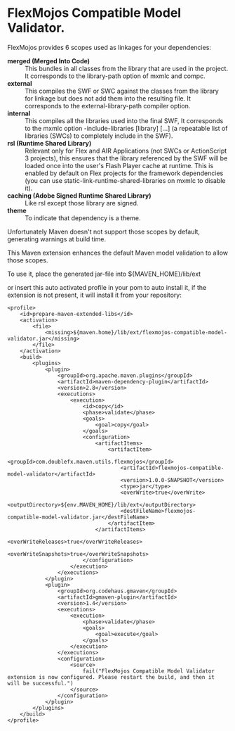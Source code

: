 FlexMojos Compatible Model Validator.
==========

FlexMojos provides 6 scopes used as linkages for your dependencies:

<dl>
<dt><strong>merged (Merged Into Code)</strong></dt>
<dd>This bundles in all classes from the library that are used in the project. It corresponds to the library-path option of mxmlc and compc.</dd>
<dt><strong>external</strong></dt>
<dd>This compiles the SWF or SWC against the classes from the library for linkage but does not add them into the resulting file. It corresponds to the external-library-path compiler option.</dd>
<dt><strong>internal</strong></dt>
<dd>This compiles all the libraries used into the final SWF, It corresponds to the mxmlc option -include-libraries [library] [...] (a repeatable list of libraries (SWCs) to completely include in the SWF).</dd>
<dt><strong>rsl (Runtime Shared Library)</strong></dt>
<dd>Relevant only for Flex and AIR Applications (not SWCs or ActionScript 3 projects), this ensures that the library referenced by the SWF will be loaded once into the user's Flash Player cache at runtime. This is enabled by default on Flex projects for the framework dependencies (you can use static-link-runtime-shared-libraries on mxmlc to disable it).</dd>
<dt><strong>caching (Adobe Signed Runtime Shared Library)</strong></dt>
<dd>Like rsl except those library are signed.</dd>
<dt><strong>theme</strong></dt>
<dd>To indicate that dependency is a theme.</dd>
</dl>

Unfortunately Maven doesn't not support those scopes by default, generating warnings at build time.

This Maven extension enhances the default Maven model validation to allow those scopes.

To use it, place the generated jar-file into ${MAVEN_HOME}/lib/ext

or insert this auto activated profile in your pom to auto install it, if the extension is not present, it will install it from your repository:

```
<profile>
    <id>prepare-maven-extended-libs</id>
    <activation>
        <file>
            <missing>${maven.home}/lib/ext/flexmojos-compatible-model-validator.jar</missing>
        </file>
    </activation>
    <build>
        <plugins>
            <plugin>
                <groupId>org.apache.maven.plugins</groupId>
                <artifactId>maven-dependency-plugin</artifactId>
                <version>2.8</version>
                <executions>
                    <execution>
                        <id>copy</id>
                        <phase>validate</phase>
                        <goals>
                            <goal>copy</goal>
                        </goals>
                        <configuration>
                            <artifactItems>
                                <artifactItem>
                                    <groupId>com.doublefx.maven.utils.flexmojos</groupId>
                                    <artifactId>flexmojos-compatible-model-validator</artifactId>
                                    <version>1.0.0-SNAPSHOT</version>
                                    <type>jar</type>
                                    <overWrite>true</overWrite>
                                    <outputDirectory>${env.MAVEN_HOME}/lib/ext</outputDirectory>
                                    <destFileName>flexmojos-compatible-model-validator.jar</destFileName>
                                </artifactItem>
                            </artifactItems>
                            <overWriteReleases>true</overWriteReleases>
                            <overWriteSnapshots>true</overWriteSnapshots>
                        </configuration>
                    </execution>
                </executions>
            </plugin>
            <plugin>
                <groupId>org.codehaus.gmaven</groupId>
                <artifactId>gmaven-plugin</artifactId>
                <version>1.4</version>
                <executions>
                    <execution>
                        <phase>validate</phase>
                        <goals>
                            <goal>execute</goal>
                        </goals>
                    </execution>
                </executions>
                <configuration>
                    <source>
                        fail("FlexMojos Compatible Model Validator extension is now configured. Please restart the build, and then it will be successful.")
                    </source>
                </configuration>
            </plugin>
        </plugins>
    </build>
</profile>
```
